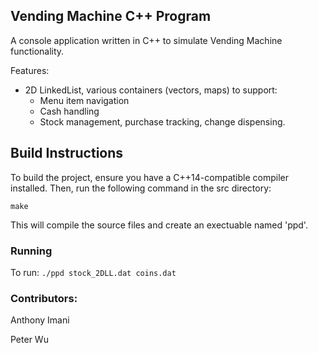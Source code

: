 ## Vending Machine C++ Program
A console application written in C++ to simulate Vending Machine functionality. 

Features:
- 2D LinkedList, various containers (vectors, maps) to support:
    - Menu item navigation
    - Cash handling
    - Stock management, purchase tracking, change dispensing. 

## Build Instructions
To build the project, ensure you have a C++14-compatible compiler installed. Then, run the following command in the src directory:

`make`

This will compile the source files and create an exectuable named 'ppd'. 
### Running
To run: `./ppd stock_2DLL.dat coins.dat`

### Contributors:
Anthony Imani 

Peter Wu
